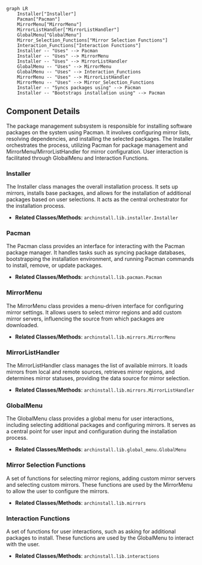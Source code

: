 ```mermaid
graph LR
    Installer["Installer"]
    Pacman["Pacman"]
    MirrorMenu["MirrorMenu"]
    MirrorListHandler["MirrorListHandler"]
    GlobalMenu["GlobalMenu"]
    Mirror_Selection_Functions["Mirror Selection Functions"]
    Interaction_Functions["Interaction Functions"]
    Installer -- "Uses" --> Pacman
    Installer -- "Uses" --> MirrorMenu
    Installer -- "Uses" --> MirrorListHandler
    GlobalMenu -- "Uses" --> MirrorMenu
    GlobalMenu -- "Uses" --> Interaction_Functions
    MirrorMenu -- "Uses" --> MirrorListHandler
    MirrorMenu -- "Uses" --> Mirror_Selection_Functions
    Installer -- "Syncs packages using" --> Pacman
    Installer -- "Bootstraps installation using" --> Pacman
```

## Component Details

The package management subsystem is responsible for installing software packages on the system using Pacman. It involves configuring mirror lists, resolving dependencies, and installing the selected packages. The Installer orchestrates the process, utilizing Pacman for package management and MirrorMenu/MirrorListHandler for mirror configuration. User interaction is facilitated through GlobalMenu and Interaction Functions.

### Installer
The Installer class manages the overall installation process. It sets up mirrors, installs base packages, and allows for the installation of additional packages based on user selections. It acts as the central orchestrator for the installation process.
- **Related Classes/Methods**: `archinstall.lib.installer.Installer`

### Pacman
The Pacman class provides an interface for interacting with the Pacman package manager. It handles tasks such as syncing package databases, bootstrapping the installation environment, and running Pacman commands to install, remove, or update packages.
- **Related Classes/Methods**: `archinstall.lib.pacman.Pacman`

### MirrorMenu
The MirrorMenu class provides a menu-driven interface for configuring mirror settings. It allows users to select mirror regions and add custom mirror servers, influencing the source from which packages are downloaded.
- **Related Classes/Methods**: `archinstall.lib.mirrors.MirrorMenu`

### MirrorListHandler
The MirrorListHandler class manages the list of available mirrors. It loads mirrors from local and remote sources, retrieves mirror regions, and determines mirror statuses, providing the data source for mirror selection.
- **Related Classes/Methods**: `archinstall.lib.mirrors.MirrorListHandler`

### GlobalMenu
The GlobalMenu class provides a global menu for user interactions, including selecting additional packages and configuring mirrors. It serves as a central point for user input and configuration during the installation process.
- **Related Classes/Methods**: `archinstall.lib.global_menu.GlobalMenu`

### Mirror Selection Functions
A set of functions for selecting mirror regions, adding custom mirror servers and selecting custom mirrors. These functions are used by the MirrorMenu to allow the user to configure the mirrors.
- **Related Classes/Methods**: `archinstall.lib.mirrors`

### Interaction Functions
A set of functions for user interactions, such as asking for additional packages to install. These functions are used by the GlobalMenu to interact with the user.
- **Related Classes/Methods**: `archinstall.lib.interactions`

